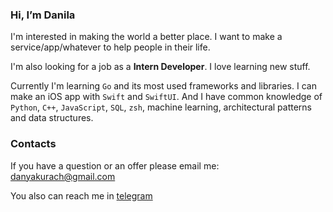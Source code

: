 ### Hi, I’m Danila

I'm interested in making the world a better place.
I want to make a service/app/whatever to help people in their life.

I'm also looking for a job as a **Intern Developer**. I love learning new stuff.

Currently I'm learning `Go` and its most used frameworks and libraries. I can make an iOS app with `Swift` and `SwiftUI`. And I have common knowledge of `Python`, `C++`, `JavaScript`, `SQL`, `zsh`, machine learning, architectural patterns and data structures.

### Contacts

If you have a question or an offer please email me: danyakurach@gmail.com

You also can reach me in [telegram](https://t.me/dupreehkuda)
